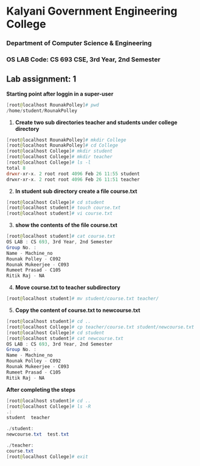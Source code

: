 # Kalyani Government Engineering College
### Department of Computer Science & Engineering
### OS LAB Code: CS 693   CSE, 3rd Year, 2nd  Semester

## Lab assignment: 1
__Starting point after loggin in a super-user__
``` powershell
[root@localhost RounakPolley]# pwd
/home/student/RounakPolley
```
1. __Create two sub directories teacher and students under college directory__
``` powershell
[root@localhost RounakPolley]# mkdir College
[root@localhost RounakPolley]# cd College
[root@localhost College]# mkdir student
[root@localhost College]# mkdir teacher
[root@localhost College]# ls -l
total 8
drwxr-xr-x. 2 root root 4096 Feb 26 11:55 student
drwxr-xr-x. 2 root root 4096 Feb 26 11:51 teacher
```
2. __In student sub directory create a file course.txt__
``` powershell
[root@localhost College]# cd student
[root@localhost student]# touch course.txt
[root@localhost student]# vi course.txt
```
3. __show the contents of the file course.txt__
``` powershell
[root@localhost student]# cat course.txt
OS LAB : CS 693, 3rd Year, 2nd Semester
Group No. :
Name - Machine_no
Rounak Polley - C092
Rounak Mukeerjee - C093
Rumeet Prasad - C105
Ritik Raj - NA
```
4. __Move course.txt to teacher subdirectory__
``` powershell
[root@localhost student]# mv student/course.txt teacher/
```
5. __Copy the content of course.txt to newcourse.txt__
``` powershell
[root@localhost student]# cd ..
[root@localhost College]# cp teacher/course.txt student/newcourse.txt
[root@localhost College]# cd student
[root@localhost student]# cat newcourse.txt
OS LAB : CS 693, 3rd Year, 2nd Semester
Group No. :
Name - Machine_no
Rounak Polley - C092
Rounak Mukeerjee - C093
Rumeet Prasad - C105
Ritik Raj - NA
```
__After completing the steps__
``` powershell
[root@localhost student]# cd ..
[root@localhost College]# ls -R
.:
student  teacher

./student:
newcourse.txt  test.txt

./teacher:
course.txt
[root@localhost College]# exit
```
